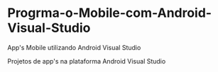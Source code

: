 # Progrma-o-Mobile-com-Android-Visual-Studio
App's Mobile utilizando Android Visual Studio

Projetos de app's na plataforma Android Visual Studio
